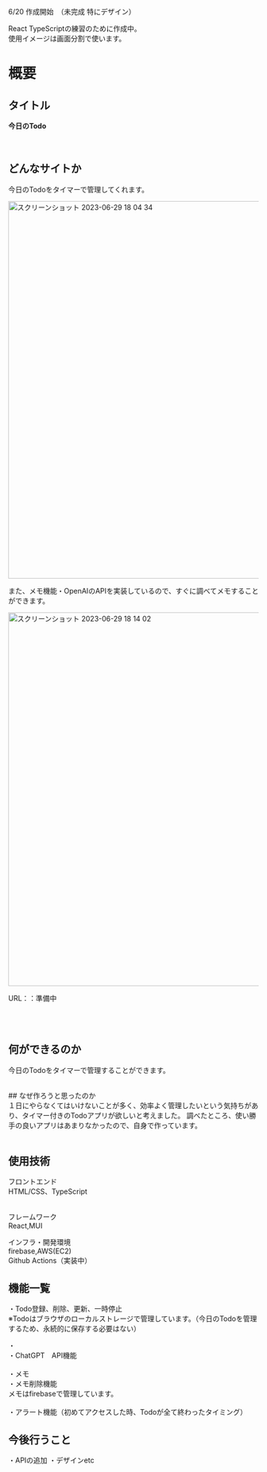 6/20 作成開始　（未完成 特にデザイン）

React TypeScriptの練習のために作成中。<br>
使用イメージは画面分割で使います。<br>



# 概要
## タイトル
<strong>今日のTodo</strong>

<br>

## どんなサイトか
今日のTodoをタイマーで管理してくれます。

<img width="760" alt="スクリーンショット 2023-06-29 18 04 34" src="https://github.com/kouta222/Todo/assets/124219242/85294b62-46db-422d-8fd8-b20133e034ee">

また、メモ機能・OpenAIのAPIを実装しているので、すぐに調べてメモすることができます。

<img width="752" alt="スクリーンショット 2023-06-29 18 14 02" src="https://github.com/kouta222/Todo/assets/124219242/ad4b6581-d5c5-4af0-9103-1ceb4e61fae9">


<br>

URL：：準備中

<br><br>

## 何ができるのか
今日のTodoをタイマーで管理することができます。

<br>
## なぜ作ろうと思ったのか<br>
１日にやらなくてはいけないことが多く、効率よく管理したいという気持ちがあり、タイマー付きのTodoアプリが欲しいと考えました。
調べたところ、使い勝手の良いアプリはあまりなかったので、自身で作っています。
<br>

<br>



## 使用技術
フロントエンド<br>
HTML/CSS、TypeScript<br><br>

フレームワーク<br>
React,MUI<br>

インフラ・開発環境<br>
firebase,AWS(EC2)<br>Github Actions（実装中）<br>

## 機能一覧
・Todo登録、削除、更新、一時停止<br>
※Todoはブラウザのローカルストレージで管理しています。（今日のTodoを管理するため、永続的に保存する必要はない）


・<br>
・ChatGPT　API機能<br><br>
・メモ<br>
・メモ削除機能<br>メモはfirebaseで管理しています。<br><br>
・アラート機能（初めてアクセスした時、Todoが全て終わったタイミング）<br>



## 今後行うこと
・APIの追加
・デザインetc

